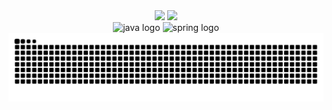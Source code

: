 <div align="center">
  <div>
    <a href="https://github.com/diogo-alvarenga"></a>
    <img height="150em" src="https://github-readme-stats.vercel.app/api?username=diogo-alvarenga&show_icons=true&theme=dark&include_all_commits=true&count_private=true">
    <img height="150em" src="https://github-readme-stats.vercel.app/api/top-langs/?username=diogo-alvarenga&layout=compact&langs_count=16&theme=dracula">
  </div>
  <div>
    <img src="https://cdn.jsdelivr.net/gh/devicons/devicon/icons/java/java-original.svg" height="60" alt="java logo"  />
    <img src="https://cdn.jsdelivr.net/gh/devicons/devicon/icons/spring/spring-original.svg" height="60" alt="spring logo"  />
  </div>
  <div>
    <picture>
      <source media="(prefers-color-scheme:dark)" srcset="https://raw.githubusercontent.com/diogo-alvarenga/diogo-alvarenga/output/github-contribution-grid-snake-dark.svg">
      <source media="(prefers-color-scheme:light)" srcset="https://raw.githubusercontent.com/diogo-alvarenga/diogo-alvarenga/output/github-contribution-grid-snake.svg">
      <img alt="github contribution grid snake animation" src="https://raw.githubusercontent.com/diogo-alvarenga/diogo-alvarenga/output/github-contribution-grid-snake.svg">
    </picture>
  </div>
</div>

